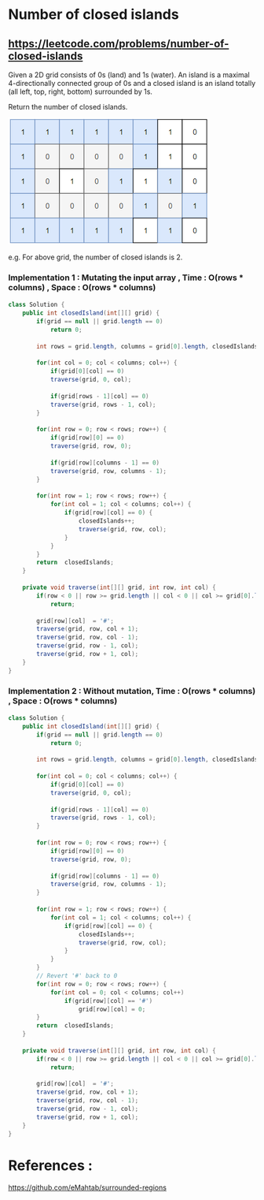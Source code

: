 # Number of closed islands
## https://leetcode.com/problems/number-of-closed-islands

Given a 2D grid consists of 0s (land) and 1s (water).  An island is a maximal 4-directionally connected group of 0s and a closed island is an island totally (all left, top, right, bottom) surrounded by 1s.

Return the number of closed islands.

![Closed Island](closed-island.png?raw=true "Closed Island")

e.g. For above grid, the number of closed islands is 2.

### Implementation 1 : Mutating the input array , Time : O(rows * columns) , Space : O(rows * columns)

```java
class Solution {
    public int closedIsland(int[][] grid) {
        if(grid == null || grid.length == 0)
            return 0;
        
        int rows = grid.length, columns = grid[0].length, closedIslands = 0;
        
        for(int col = 0; col < columns; col++) {
            if(grid[0][col] == 0)
            traverse(grid, 0, col);
            
            if(grid[rows - 1][col] == 0)
            traverse(grid, rows - 1, col);
        }
        
        for(int row = 0; row < rows; row++) {
            if(grid[row][0] == 0)
            traverse(grid, row, 0);
            
            if(grid[row][columns - 1] == 0)
            traverse(grid, row, columns - 1);
        }
            
        for(int row = 1; row < rows; row++) {
            for(int col = 1; col < columns; col++) {
                if(grid[row][col] == 0) {
                    closedIslands++;
                    traverse(grid, row, col);
                }   
            }
        }
        return  closedIslands;
    }
    
    private void traverse(int[][] grid, int row, int col) {
        if(row < 0 || row >= grid.length || col < 0 || col >= grid[0].length || grid[row][col] != 0)
            return;
        
        grid[row][col]  = '#';
        traverse(grid, row, col + 1);
        traverse(grid, row, col - 1);
        traverse(grid, row - 1, col);
        traverse(grid, row + 1, col);
    }
}
```

### Implementation 2 : Without mutation, Time : O(rows * columns) , Space : O(rows * columns)

```java
class Solution {
    public int closedIsland(int[][] grid) {
        if(grid == null || grid.length == 0)
            return 0;
        
        int rows = grid.length, columns = grid[0].length, closedIslands = 0;
        
        for(int col = 0; col < columns; col++) {
            if(grid[0][col] == 0)
            traverse(grid, 0, col);
            
            if(grid[rows - 1][col] == 0)
            traverse(grid, rows - 1, col);
        }
        
        for(int row = 0; row < rows; row++) {
            if(grid[row][0] == 0)
            traverse(grid, row, 0);
            
            if(grid[row][columns - 1] == 0)
            traverse(grid, row, columns - 1);
        }
            
        for(int row = 1; row < rows; row++) {
            for(int col = 1; col < columns; col++) {
                if(grid[row][col] == 0) {
                    closedIslands++;
                    traverse(grid, row, col);
                }   
            }
        }
        // Revert '#' back to 0
        for(int row = 0; row < rows; row++) {
            for(int col = 0; col < columns; col++) 
                if(grid[row][col] == '#')
                    grid[row][col] = 0;
        }
        return  closedIslands;
    }
    
    private void traverse(int[][] grid, int row, int col) {
        if(row < 0 || row >= grid.length || col < 0 || col >= grid[0].length || grid[row][col] != 0)
            return;
        
        grid[row][col]  = '#';
        traverse(grid, row, col + 1);
        traverse(grid, row, col - 1);
        traverse(grid, row - 1, col);
        traverse(grid, row + 1, col);
    }
}
```

# References :
https://github.com/eMahtab/surrounded-regions
